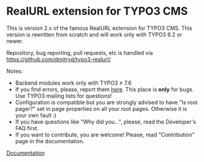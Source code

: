 # RealURL extension for TYPO3 CMS

This is version 2.x of the famous RealURL extension for TYPO3 CMS. This version is rewritten from scratch and will work only with TYPO3 6.2 or newer.

Repository, bug reporting, pull requests, etc is handled via https://github.com/dmitryd/typo3-realurl/

Notes:
* Backend modules work only with TYPO3 &ge; 7.6
* If you find errors, please, report them [here](https://github.com/dmitryd/typo3-realurl/issues). This place is **only** for bugs. Use TYPO3 mailing lists for questions!
* Configuration is compatible but you are strongly advised to have "Is root pager?" set in page properties on all your root pages. Otherwise it is your own fault :)
* If you have questions like "Why did you...", please, read the Developer's FAQ first.
* If you want to contribute, you are welcome! Please, read "Contribution" page in the documentation.

[Documentation](https://github.com/dmitryd/typo3-realurl/wiki)
